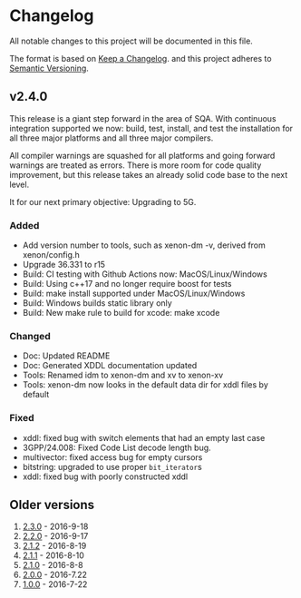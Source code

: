 # Changelog
All notable changes to this project will be documented in this file.

The format is based on [Keep a Changelog].
and this project adheres to [Semantic Versioning].

## v2.4.0

This release is a giant step forward in the area of SQA.
With continuous integration supported we now:
build, test, install, and test the installation for
all three major platforms and all three major compilers.

All compiler warnings are squashed for all platforms and going forward
warnings are treated as errors.
There is more room for code quality improvement, but this release takes an
already solid code base to the next level.

It for our next primary objective: Upgrading to 5G.

### Added

- Add version number to tools, such as xenon-dm -v, derived from xenon/config.h
- Upgrade 36.331 to r15
- Build: CI testing with Github Actions now: MacOS/Linux/Windows
- Build: Using c++17 and no longer require boost for tests
- Build: make install supported under MacOS/Linux/Windows
- Build: Windows builds static library only
- Build: New make rule to build for xcode: make xcode
 
### Changed

- Doc: Updated README
- Doc: Generated XDDL documentation updated
- Tools: Renamed idm to xenon-dm and xv to xenon-xv
- Tools: xenon-dm now looks in the default data dir for xddl files by default

### Fixed

- xddl: fixed bug with switch elements that had an empty last case
- 3GPP/24.008: Fixed Code List decode length bug.
- multivector: fixed access bug for empty cursors
- bitstring: upgraded to use proper `bit_iterator`s
- xddl: fixed bug with poorly constructed xddl

## Older versions

1. [2.3.0] - 2016-9-18
2. [2.2.0] - 2016-9-17
3. [2.1.2] - 2016-8-19
4. [2.1.1] - 2016-8-10
5. [2.1.0] - 2016-8-8
6. [2.0.0] - 2016-7.22
7. [1.0.0] - 2016-7-22

[Keep a Changelog]: https://keepachangelog.com/en/1.0.0/
[Semantic Versioning]: https://semver.org/spec/v2.0.0.html
[2.3.0]: https://github.com/intrig/xenon/releases/tag/v2.3.0
[2.2.0]: https://github.com/intrig/xenon/releases/tag/v2.2.0
[2.1.2]: https://github.com/intrig/xenon/releases/tag/v2.1.2
[2.1.1]: https://github.com/intrig/xenon/releases/tag/v2.1.1
[2.1.0]: https://github.com/intrig/xenon/releases/tag/v2.1.0
[2.0.0]: https://github.com/intrig/xenon/releases/tag/v2.0.0
[1.0.0]: https://github.com/intrig/xenon/releases/tag/v1.0.0
